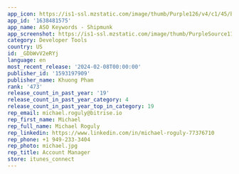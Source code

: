 ```yaml
---
app_icon: https://is1-ssl.mzstatic.com/image/thumb/Purple126/v4/c1/45/b8/c145b8c7-36b6-6514-9d43-647ecd47fb44/AppIcon-0-0-1x_U007emarketing-0-0-0-10-0-0-sRGB-85-220.png/1024x1024bb.png
app_id: '1638481575'
app_name: ASO Keywords - Shipmunk
app_screenshot: https://is1-ssl.mzstatic.com/image/thumb/PurpleSource112/v4/5d/ee/6d/5dee6d7e-85c2-40b5-8417-d2d9922ac1fb/8169c87c-0d8c-4bfb-bc6e-f1a826d15ab8_image1.jpeg/1242x2688bb.png
category: Developer Tools
country: US
id: _GDbWvV2eRYj
language: en
most_recent_release: '2024-02-08T00:00:00'
publisher_id: '1593197909'
publisher_name: Khuong Pham
rank: '473'
release_count_in_past_year: '19'
release_count_in_past_year_category: 4
release_count_in_past_year_top_in_category: 19
rep_email: michael.roguly@bitrise.io
rep_first_name: Michael
rep_full_name: Michael Roguly
rep_linkedin: https://www.linkedin.com/in/michael-roguly-77376710
rep_phone: +1 949-233-3404
rep_photo: michael.jpg
rep_title: Account Manager
store: itunes_connect
---
```

